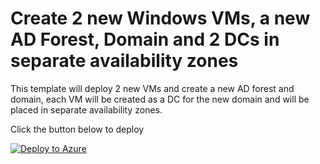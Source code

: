 # Create 2 new Windows VMs, a new AD Forest, Domain and 2 DCs in separate availability zones

This template will deploy 2 new VMs and create a new  AD forest and domain, each VM will be created as a DC for the new domain and will be placed in separate availability zones.

Click the button below to deploy

[![Deploy to Azure](https://aka.ms/deploytoazurebutton)](https://portal.azure.com/#create/Microsoft.Template/uri/https%3A%2F%2Fraw.githubusercontent.com%2Fnordlo%2FAzure%2Fmain%2Factive-directory-new-domain-ha-2-dc-zones%2Fazuredeploy.json%3Ftoken%3DAPGBNSMWTA7VUMPAD2QCIYC7Z5O5C)